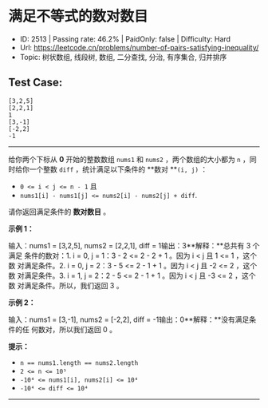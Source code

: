 # 满足不等式的数对数目                                                     

* ID: 2513    | Passing rate: 46.2% | PaidOnly: false  | Difficulty: Hard 
* Url: https://leetcode.cn/problems/number-of-pairs-satisfying-inequality/ 
* Topic: 树状数组, 线段树, 数组, 二分查找, 分治, 有序集合, 归并排序 

## Test Case: 
```
[3,2,5]
[2,2,1]
1
[3,-1]
[-2,2]
-1
```



---
给你两个下标从 **0** 开始的整数数组 `nums1` 和 `nums2` ，两个数组的大小都为 `n`
，同时给你一个整数 `diff` ，统计满足以下条件的 **数对 **`(i, j)` ：

* `0 <= i < j <= n - 1` 且
* `nums1[i] - nums1[j] <= nums2[i] - nums2[j] + diff`.

请你返回满足条件的 **数对数目** 。


**示例 1：**

输入：nums1 = [3,2,5], nums2 = [2,2,1], diff = 1输出：3**解释：**总共有 3 个满足
条件的数对：1. i = 0, j = 1：3 - 2 <= 2 - 2 + 1 。因为 i < j 且 1 <= 1 ，这个数
对满足条件。2. i = 0, j = 2：3 - 5 <= 2 - 1 + 1 。因为 i < j 且 -2 <= 2 ，这个数
对满足条件。3. i = 1, j = 2：2 - 5 <= 2 - 1 + 1 。因为 i < j 且 -3 <= 2 ，这个数
对满足条件。所以，我们返回 3 。

**示例 2：**

输入：nums1 = [3,-1], nums2 = [-2,2], diff = -1输出：0**解释：**没有满足条件的任
何数对，所以我们返回 0 。


**提示：**

* `n == nums1.length == nums2.length`
* `2 <= n <= 10⁵`
* `-10⁴ <= nums1[i], nums2[i] <= 10⁴`
* `-10⁴ <= diff <= 10⁴`

---